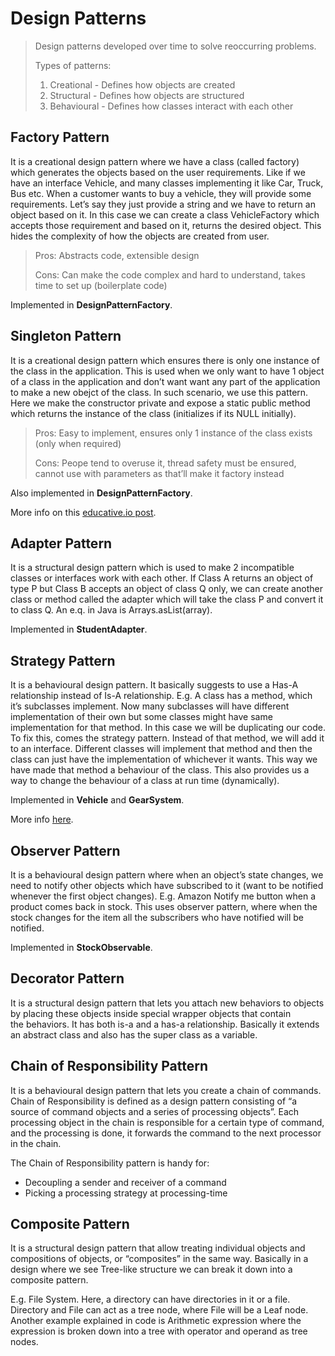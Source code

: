 # Design Patterns
> Design patterns developed over time to solve reoccurring problems.
> 
> Types of patterns:
> 1. Creational - Defines how objects are created
> 2. Structural - Defines how objects are structured
> 3. Behavioural - Defines how classes interact with each other

## Factory Pattern
It is a creational design pattern where we have a class (called factory) which generates the objects based on the user requirements. Like if we have an interface Vehicle, and many classes implementing it like Car, Truck, Bus etc. When a customer wants to buy a vehicle, they will provide some requirements. Let’s say they just provide a string and we have to return an object based on it. In this case we can create a class VehicleFactory which accepts those requirement and based on it, returns the desired object. This hides the complexity of how the objects are created from user.
> Pros: Abstracts code, extensible design  
> 
> Cons: Can make the code complex and hard to understand, takes time to set up (boilerplate code)

Implemented in **DesignPatternFactory**.

## Singleton Pattern
It is a creational design pattern which ensures there is only one instance of the class in the application. This is used when we only want to have 1 object of a class in the application and don’t want want any part of the application to make a new obejct of the class. In such scenario, we use this pattern. Here we make the constructor private and expose a static public method which returns the instance of the class (initializes if its NULL initially).
> Pros: Easy to implement, ensures only 1 instance of the class exists (only when required)
> 
> Cons: Peope tend to overuse it, thread safety must be ensured, cannot use with parameters as that’ll make it factory instead

Also implemented in **DesignPatternFactory**.

More info on this [educative.io post](https://www.educative.io/courses/software-design-patterns-best-practices/B8nMkqBWONo).

## Adapter Pattern
It is a structural design pattern which is used to make 2 incompatible classes or interfaces work with each other. If Class A returns an object of type P but Class B accepts an object of class Q only, we can create another class or method called the adapter which will take the class P and convert it to class Q. An e.q. in Java is Arrays.asList(array).

Implemented in **StudentAdapter**.

## Strategy Pattern
It is a behavioural design pattern. It basically suggests to use a Has-A relationship instead of Is-A relationship.
E.g. A class has a method, which it’s subclasses implement. Now many subclasses will have different implementation of their own but some classes might have same implementation for that method. In this case we will be duplicating our code. To fix this, comes the strategy pattern. Instead of that method, we will add it to an interface. Different classes will implement that method and then the class can just have the implementation of whichever it wants. This way we have made that method a behaviour of the class. This also provides us a way to change the behaviour of a class at run time (dynamically).

Implemented in **Vehicle** and **GearSystem**.

More info [here](https://medium.com/javarevisited/strategy-pattern-in-java-6e97304bf5e5).

## Observer Pattern
It is a behavioural design pattern where when an object’s state changes, we need to notify other objects which have subscribed to it (want to be notified whenever the first object changes).
E.g. Amazon Notify me button when a product comes back in stock. This uses observer pattern, where when the stock changes for the item all the subscribers who have notified will be notified.

Implemented in **StockObservable**.

## Decorator Pattern
It is a structural design pattern that lets you attach new behaviors to objects by placing these objects inside special wrapper objects that contain the behaviors. It has both is-a and a has-a relationship. Basically it extends an abstract class and also has the super class as a variable. 

## Chain of Responsibility Pattern
It is a behavioural design pattern that lets you create a chain of commands. Chain of Responsibility is defined as a design pattern consisting of “a source of command objects and a series of processing objects”.  Each processing object in the chain is responsible for a certain type of command, and the processing is done, it forwards the command to the next processor in the chain.

The Chain of Responsibility pattern is handy for:
- Decoupling a sender and receiver of a command
- Picking a processing strategy at processing-time 

## Composite Pattern
It is a structural design pattern that allow treating individual objects and compositions of objects, or “composites” in the same way.
Basically in a design where we see Tree-like structure we can break it down into a composite pattern.

E.g. File System. Here, a directory can have directories in it or a file. Directory and File can act as a tree node, where File will be a Leaf node.
Another example explained in code is Arithmetic expression where the expression is broken down into a tree with operator and operand as tree nodes.
